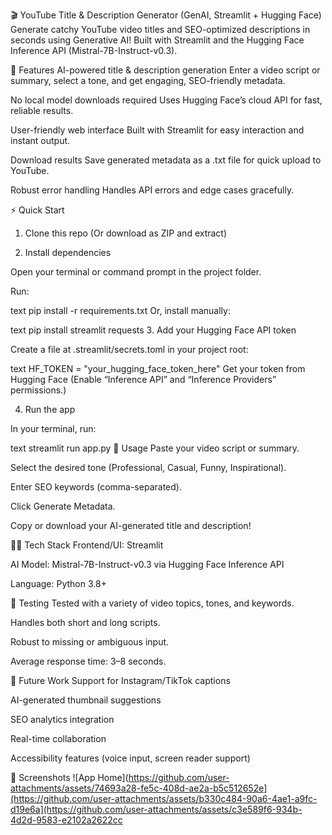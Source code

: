 🎬 YouTube Title & Description Generator (GenAI, Streamlit + Hugging Face)
Generate catchy YouTube video titles and SEO-optimized descriptions in seconds using Generative AI!
Built with Streamlit and the Hugging Face Inference API (Mistral-7B-Instruct-v0.3).

🚀 Features
AI-powered title & description generation
Enter a video script or summary, select a tone, and get engaging, SEO-friendly metadata.

No local model downloads required
Uses Hugging Face’s cloud API for fast, reliable results.

User-friendly web interface
Built with Streamlit for easy interaction and instant output.

Download results
Save generated metadata as a .txt file for quick upload to YouTube.

Robust error handling
Handles API errors and edge cases gracefully.

⚡ Quick Start
1. Clone this repo
(Or download as ZIP and extract)

2. Install dependencies

Open your terminal or command prompt in the project folder.

Run:

text
pip install -r requirements.txt
Or, install manually:

text
pip install streamlit requests
3. Add your Hugging Face API token

Create a file at .streamlit/secrets.toml in your project root:

text
HF_TOKEN = "your_hugging_face_token_here"
Get your token from Hugging Face
(Enable “Inference API” and “Inference Providers” permissions.)

4. Run the app

In your terminal, run:

text
streamlit run app.py
📝 Usage
Paste your video script or summary.

Select the desired tone (Professional, Casual, Funny, Inspirational).

Enter SEO keywords (comma-separated).

Click Generate Metadata.

Copy or download your AI-generated title and description!

🧑‍💻 Tech Stack
Frontend/UI: Streamlit

AI Model: Mistral-7B-Instruct-v0.3 via Hugging Face Inference API

Language: Python 3.8+

🧪 Testing
Tested with a variety of video topics, tones, and keywords.

Handles both short and long scripts.

Robust to missing or ambiguous input.

Average response time: 3–8 seconds.

🌱 Future Work
Support for Instagram/TikTok captions

AI-generated thumbnail suggestions

SEO analytics integration

Real-time collaboration

Accessibility features (voice input, screen reader support)

📸 Screenshots
![App Home](https://github.com/user-attachments/assets/74693a28-fe5c-408d-ae2a-b5c512652e](https://github.com/user-attachments/assets/b330c484-90a6-4ae1-a9fc-d19e6a](https://github.com/user-attachments/assets/c3e589f6-934b-4d2d-9583-e2102a2622cc
